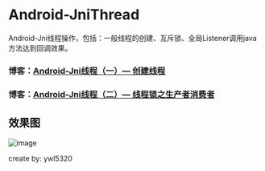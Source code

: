 # Android-JniThread
Android-Jni线程操作，包括：一般线程的创建、互斥锁、全局Listener调用java方法达到回调效果。
### 博客：[Android-Jni线程（一）— 创建线程](http://blog.csdn.net/ywl5320/article/details/78682479)
### 博客：[Android-Jni线程（二）— 线程锁之生产者消费者](http://blog.csdn.net/ywl5320/article/details/78685793)

## 效果图
![image](https://github.com/wanliyang1990/Android-JniThread/blob/master/imgs/thread2.gif)<br/>

create by: ywl5320

